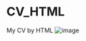 # CV_HTML
My CV by HTML
![image](https://user-images.githubusercontent.com/122313622/211896349-3d3ea888-8e96-44ff-b198-950f3ac8f5cc.png)


